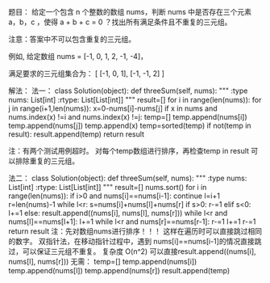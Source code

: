 题目：
给定一个包含 n 个整数的数组 nums，判断 nums 中是否存在三个元素 a，b，c ，使得 a + b + c = 0 ？找出所有满足条件且不重复的三元组。

注意：答案中不可以包含重复的三元组。

例如, 给定数组 nums = [-1, 0, 1, 2, -1, -4]，

满足要求的三元组集合为：
[
  [-1, 0, 1],
  [-1, -1, 2]
]

解法：
法一：
class Solution(object):
    def threeSum(self, nums):
        """
        :type nums: List[int]
        :rtype: List[List[int]]
        """
        result=[]
        for i in range(len(nums)):
            for j in range(i+1,len(nums)):
                x=0-nums[i]-nums[j]
                if x in nums and nums.index(x) !=i and nums.index(x) !=j:
                    temp=[]
                    temp.append(nums[i])
                    temp.append(nums[j])
                    temp.append(x)
                    temp=sorted(temp)
                    if not(temp in result):
                        result.append(temp)
        return result

注：有两个测试用例超时。
对每个temp数组进行排序，再检查temp in result  可以排除重复的三元组。

法二：
class Solution(object):
    def threeSum(self, nums):
        """
        :type nums: List[int]
        :rtype: List[List[int]]
        """
        result=[]
        nums.sort()
        for i in range(len(nums)):
            if i>0 and nums[i]==nums[i-1]:
                continue
            l=i+1
            r=len(nums)-1
            while l<r:
                s=nums[i]+nums[l]+nums[r]
                if s>0:
                    r-=1
                elif s<0:
                    l+=1
                else:
                    result.append((nums[i], nums[l], nums[r]))
                    while l<r and nums[l]==nums[l+1]:
                        l+=1
                    while l<r and nums[r]==nums[r-1]:
                        r-=1
                    l+=1
                    r-=1
        return result
注：先对数组nums进行排序！！！ 这样在遍历时可以直接跳过相同的数字。
双指针法，在移动指针过程中，遇到
nums[i]==nums[i-1]的情况直接跳过，可以保证三元组不重复。
复杂度 O(n^2)
可以直接result.append((nums[i], nums[l], nums[r]))
无需：
temp=[]
temp.append(nums[i])
temp.append(nums[l])
temp.append(nums[r])
result.append(temp)
